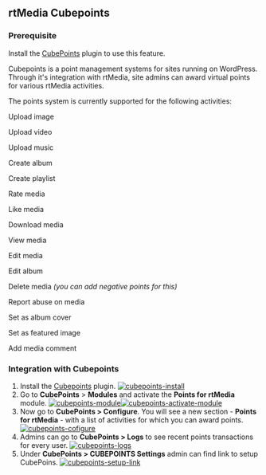 ## rtMedia Cubepoints


### Prerequisite


Install the [CubePoints](http://wordpress.org/plugins/cubepoints/) plugin to use this feature.

Cubepoints is a point management systems for sites running on WordPress. Through it's integration with rtMedia, site admins can award virtual points for various rtMedia activities.

The points system is currently supported for the following activities:

   Upload image

   Upload video

   Upload music

   Create album

   Create playlist

   Rate media

   Like media

   Download media

   View media

   Edit media

   Edit album

   Delete media _(you can add negative points for this)_

   Report abuse on media

   Set as album cover

   Set as featured image

   Add media comment


### Integration with Cubepoints


1. Install the [Cubepoints](http://wordpress.org/plugins/cubepoints/) plugin.
[![cubepoints-install](https://rtcamp.com/wp-content/uploads/2013/10/cubepoints-install_thumb.png)](https://rtcamp.com/wp-content/uploads/2013/10/cubepoints-install_thumb.png)
2. Go to **CubePoints** > **Modules** and activate the **Points for rtMedia** module.
[![cubepoints-module](https://rtcamp.com/wp-content/uploads/2013/10/cubepoints-module_thumb2.png)](https://rtcamp.com/wp-content/uploads/2013/10/cubepoints-module_thumb2.png)[![cubepoints-activate-module](https://rtcamp.com/wp-content/uploads/2013/10/cubepoints-activate-module_thumb1.png)](https://rtcamp.com/wp-content/uploads/2013/10/cubepoints-activate-module_thumb1.png)
3. Now go to **CubePoints > Configure**. You will see a new section - **Points for rtMedia** - with a list of activities for which you can award points.
[![cubepoints-cofigure](https://rtcamp.com/wp-content/uploads/2013/10/cubepoints-cofigure_thumb.png)](https://rtcamp.com/wp-content/uploads/2013/10/cubepoints-cofigure_thumb.png)
4. Admins can go to **CubePoints > Logs** to see recent points transactions for every user.
[![cubepoints-logs](https://rtcamp.com/wp-content/uploads/2013/10/cubepoints-logs_thumb1.png)](https://rtcamp.com/wp-content/uploads/2013/10/cubepoints-logs_thumb1.png)
5. Under **CubePoints > CUBEPOINTS Settings** admin can find link to setup CubePoins.
[![cubepoints-setup-link](https://cloud.githubusercontent.com/assets/7771963/7861525/3d235464-056e-11e5-979e-38c6423fabf1.png)](https://cloud.githubusercontent.com/assets/7771963/7861525/3d235464-056e-11e5-979e-38c6423fabf1.png)
